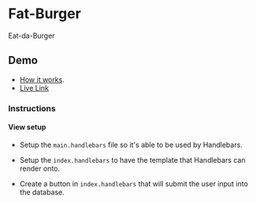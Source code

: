 # Fat-Burger
Eat-da-Burger

## Demo
* [How it works](https://youtu.be/msvdn95x9OM).
* [Live Link]()


### Instructions

#### View setup

* Setup the `main.handlebars` file so it's able to be used by Handlebars.

* Setup the `index.handlebars` to have the template that Handlebars can render onto.

* Create a button in `index.handlebars` that will submit the user input into the database.
